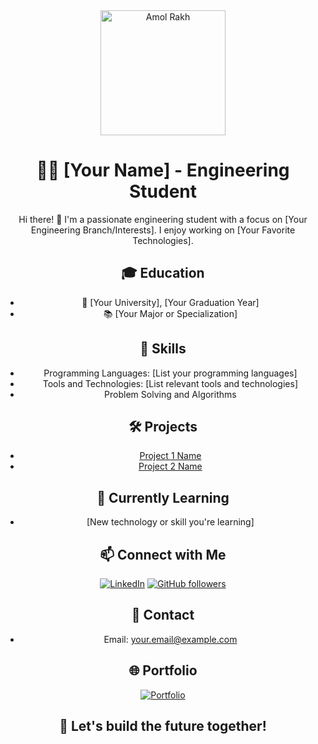 <!-- About Me Section -->
<div align="center">
  <img src="[https://your-image-url.com/your-profile-image.jpg](https://linksharing.samsungcloud.com/txETPo3gCibC)" alt="Amol Rakh" width="200"/>

  # 👨‍💻 [Your Name] - Engineering Student

  Hi there! 👋 I'm a passionate engineering student with a focus on [Your Engineering Branch/Interests]. I enjoy working on [Your Favorite Technologies].

  ## 🎓 Education
  - 🏫 [Your University], [Your Graduation Year]
  - 📚 [Your Major or Specialization]

  ## 🔧 Skills
  - Programming Languages: [List your programming languages]
  - Tools and Technologies: [List relevant tools and technologies]
  - Problem Solving and Algorithms

  ## 🛠️ Projects
  - [Project 1 Name](https://github.com/your-username/project-1)
  - [Project 2 Name](https://github.com/your-username/project-2)

  ## 🌱 Currently Learning
  - [New technology or skill you're learning]

  ## 📫 Connect with Me
  [![LinkedIn](https://img.shields.io/badge/LinkedIn-Connect-blue)](https://www.linkedin.com/in/your-linkedin/)
  [![GitHub followers](https://img.shields.io/github/followers/your-username?label=Follow&style=social)](https://github.com/your-username)

  ## 📧 Contact
  - Email: your.email@example.com

  ## 🌐 Portfolio
  [![Portfolio](https://img.shields.io/badge/Portfolio-Visit-brightgreen)](https://your-portfolio-website.com)

  ## 🚀 Let's build the future together!
</div>
